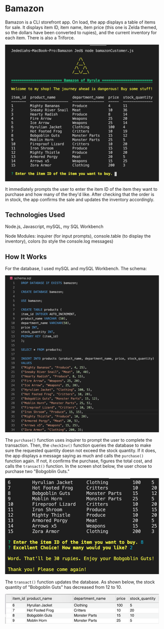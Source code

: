 # Bamazon 

Bamazon is a CLI storefront app. On load, the app displays a table of items for sale. It displays item ID, item name, item price (this one is Zelda themed, so the dollars have been converted to rupies), and the current inventory for each item. There is also a Triforce. 

![Storefront](storefront.png)


It immediately prompts the user to enter the item ID of the item they want to purchase and how many of the they'd like. After checking that the order is in stock, the app confirms the sale and updates the inventory accordingly. 


## Technologies Used

Node.js, Javascript, mySQL, my SQL Workbench

Node Modules: inquirer (for input prompts), console.table (to display the inventory), colors (to style the console.log messages)


## How It Works

For the database, I used mySQL and mySQL Workbench. The schema:

![Schema](schema.png)

The `purchase()` function uses inquirer to prompt the user to complete the transaction. Then, the `checkInv()` function queries the database to make sure the requested quantity doesn not exceed the stock quantity. If it does, the app displays a message saying as much and calls the `purchase()` function again. If not, it confirms the purchase, figures the total cost, and calls the `transact()` function. In the screen shot below, the user chose to purchase two "Bobgoblin Guts."     

![Transaction](transaction.png)

The `transact()` function updates the database. As shown below, the stock quantity of "Bobgoblin Guts" has decreased from 12 to 10.

![Updated-Database](updated-DB.png)
